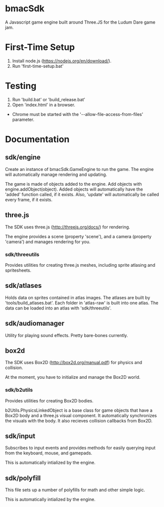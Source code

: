 # bmacSdk
A Javascript game engine built around Three.JS for the Ludum Dare game jam.

# First-Time Setup
1. Install node.js (https://nodejs.org/en/download/).
2. Run 'first-time-setup.bat'

# Testing
1. Run 'build.bat' or 'build_release.bat'
2. Open 'index.html' in a browser.
  * Chrome must be started with the '--allow-file-access-from-files' parameter.

# Documentation

## sdk/engine
Create an instance of bmacSdk.GameEngine to run the game. The engine will automatically
manage rendering and updating.

The game is made of objects added to the engine. Add objects with engine.addObject(object).
Added objects will automatically have the 'added' function called, if it exists. Also,
'update' will automatically be called every frame, if it exists.

## three.js
The SDK uses three.js (http://threejs.org/docs/) for rendering.

The engine provides a scene (property 'scene'), and a camera (property 'camera') and manages
rendering for you.

### sdk/threeutils
Provides utilities for creating three.js meshes, including sprite atlasing and spritesheets.

## sdk/atlases
Holds data on sprites contained in atlas images. The atlases are built by 'tools/build_atlases.bat'.
Each folder in 'atlas-raw' is built into one atlas. The data can be loaded into an atlas with
'sdk/threeutils'.

## sdk/audiomanager
Utility for playing sound effects. Pretty bare-bones currently.

## box2d
The SDK uses Box2D (http://box2d.org/manual.pdf) for physics and collision.

At the moment, you have to initialize and manage the Box2D world.

### sdk/b2utils
Provides utilities for creating Box2D bodies.

b2Utils.PhysicsLinkedObject is a base class for game objects that have a Box2D body and a three.js
visual component. It automatically synchronizes the visuals with the body. It also recieves collision
callbacks from Box2D.

## sdk/input
Subscribes to input events and provides methods for easily querying input from the keyboard,
mouse, and gamepads.

This is automatically intialized by the engine.

## sdk/polyfill
This file sets up a number of polyfills for math and other simple logic.

This is automatically intialized by the engine.
